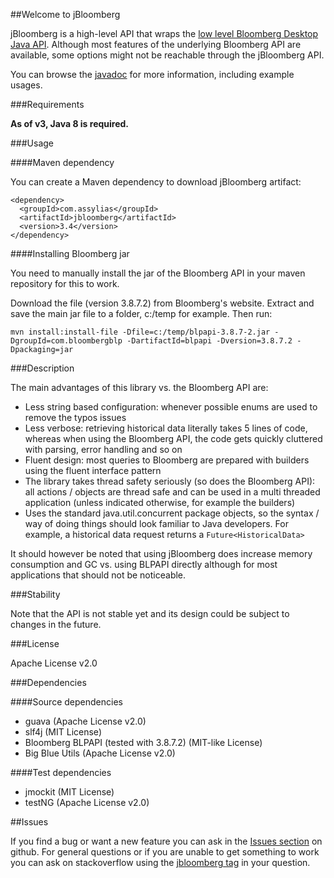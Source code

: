 ##Welcome to jBloomberg

jBloomberg is a high-level API that wraps the [low level Bloomberg Desktop Java API](http://www.openbloomberg.com/open-api/).
Although most features of the underlying Bloomberg API are available, some options might not be reachable through the jBloomberg API.

You can browse the [javadoc](http://assylias.github.com/jBloomberg/apidocs/index.html) for more information, including example usages.

###Requirements

**As of v3, Java 8 is required.**

###Usage

####Maven dependency

You can create a Maven dependency to download jBloomberg artifact:

    <dependency>
      <groupId>com.assylias</groupId>
      <artifactId>jbloomberg</artifactId>
      <version>3.4</version>
    </dependency>

####Installing Bloomberg jar

You need to manually install the jar of the Bloomberg API in your maven repository for this to work.

Download the file (version 3.8.7.2) from Bloomberg's website. Extract and save the main jar file to a folder, c:/temp for example. Then run:

    mvn install:install-file -Dfile=c:/temp/blpapi-3.8.7-2.jar -DgroupId=com.bloombergblp -DartifactId=blpapi -Dversion=3.8.7.2 -Dpackaging=jar

###Description

The main advantages of this library vs. the Bloomberg API are:

- Less string based configuration: whenever possible enums are used to remove the typos issues
- Less verbose: retrieving historical data literally takes 5 lines of code, whereas when using the Bloomberg API,
the code gets quickly cluttered with parsing, error handling and so on
- Fluent design: most queries to Bloomberg are prepared with builders using the fluent interface pattern
- The library takes thread safety seriously (so does the Bloomberg API): all actions / objects are thread safe
and can be used in a multi threaded application (unless indicated otherwise, for example the builders)
- Uses the standard java.util.concurrent package objects, so the syntax / way of doing things should look familiar
to Java developers. For example, a historical data request returns a `Future<HistoricalData>`

It should however be noted that using jBloomberg does increase memory consumption and GC vs. using BLPAPI directly although for most
applications that should not be noticeable.

###Stability

Note that the API is not stable yet and its design could be subject to changes in the future.

###License

Apache License v2.0

###Dependencies

####Source dependencies

- guava (Apache License v2.0)
- slf4j (MIT License)
- Bloomberg BLPAPI (tested with 3.8.7.2) (MIT-like License)
- Big Blue Utils (Apache License v2.0)

####Test dependencies

- jmockit (MIT License)
- testNG (Apache License v2.0)

##Issues

If you find a bug or want a new feature you can ask in the [Issues section](https://github.com/assylias/jBloomberg/issues) on github.
For general questions or if you are unable to get something to work you can ask on stackoverflow using the
[jbloomberg tag](http://stackoverflow.com/tags/jbloomberg/info) in your question.
